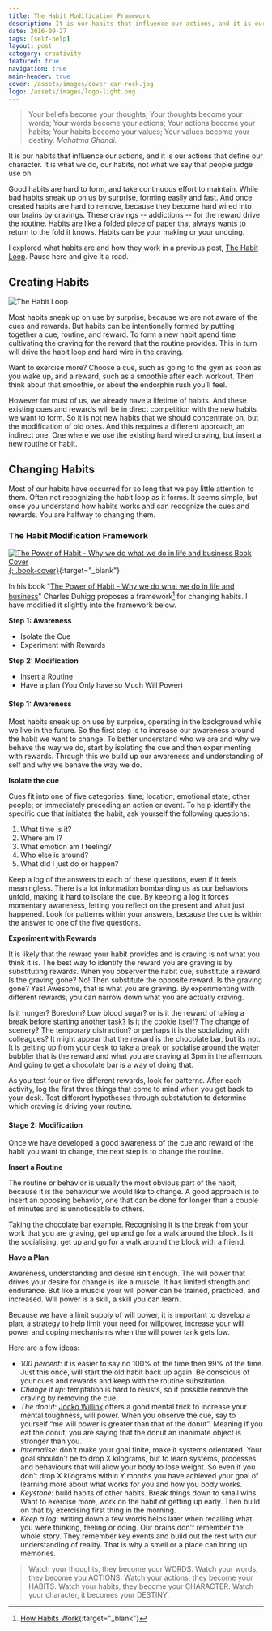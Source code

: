 ```yaml
---
title: The Habit Modification Framework
description: It is our habits that influence our actions, and it is our actions that define our character
date: 2016-09-27
tags: [self-help]
layout: post
category: creativity
featured: true
navigation: true
main-header: true
cover: /assets/images/cover-car-rock.jpg
logo: /assets/images/logo-light.png
---
```

> Your beliefs become your thoughts; Your thoughts become your words; Your words become your actions; Your actions become your habits; Your habits become your values; Your values become your destiny.
> <cite> Mahatma Ghandi.</cite> 

It is our habits that influence our actions, and it is our actions that define our character. It is what we do, our habits, not what we say that people judge use on.

Good habits are hard to form, and take continuous effort to maintain. While bad habits sneak up on us by surprise, forming easily and fast. And once created habits are hard to remove, because they become hard wired into our brains by cravings. These cravings -- addictions -- for the reward drive the routine. Habits are like a folded piece of paper that always wants to return to the fold it knows. Habits can be your making or your undoing.

I explored what habits are and how they work in a previous post, [The Habit Loop](https://ianteda.com/creativity/the-habit-loop.html). Pause here and give it a read.

## Creating Habits

![The Habit Loop](/assets/images/habit-loop.jpg "The Habit Loop")

Most habits sneak up on use by surprise, because we are not aware of the cues and rewards. But habits can be intentionally formed by putting together a cue, routine, and reward. To form a new habit spend time cultivating the craving for the reward that the routine provides. This in turn will drive the habit loop and hard wire in the craving.

Want to exercise more? Choose a cue, such as going to the gym as soon as you wake up, and a reward, such as a smoothie after each workout. Then think about that smoothie, or about the endorphin rush you’ll feel.

However for must of us, we already have a lifetime of habits. And these existing cues and rewards will be in direct competition with the new habits we want to form. So it is not new habits that we should concentrate on, but the modification of old ones. And this requires a different approach, an indirect one. One where we use the existing hard wired craving, but insert a new routine or habit.

## Changing Habits

Most of our habits have occurred for so long that we pay little attention to them. Often not recognizing the habit loop as it forms. It seems simple, but once you understand how habits works and can recognize the cues and rewards. You are halfway to changing them. 

### The Habit Modification Framework

[![The Power of Habit - Why we do what we do in life and business Book Cover](/assets/images/book-power-of-habit.jpg "The Power of Habit - Why we do what we do in life and business"){: .book-cover}](https://amzn.com/081298160X){:target="_blank"}

In his book "[The Power of Habit - Why we do what we do in life and business](https://amzn.com/081298160X)" Charles Duhigg proposes a framework[^framework] for changing habits. I have modified it slightly into the framework below.

__Step 1: Awareness__
* Isolate the Cue
* Experiment with Rewards

__Step 2: Modification__
* Insert a Routine
* Have a plan (You Only have so Much Will Power)

#### Step 1: Awareness

Most habits sneak up on use by surprise, operating in the background while we live in the future. So the first step is to increase our awareness around the habit we want to change. To better understand who we are and why we behave the way we do, start by isolating the cue and then experimenting with rewards. Through this we build up our awareness and understanding of self and why we behave the way we do.

__Isolate the cue__

Cues fit into one of five categories: time; location; emotional state; other people; or immediately preceding an action or event. To help identify the specific cue that initiates the habit, ask yourself the following questions:

1. What time is it?
2. Where am I?
3. What emotion am I feeling?
4. Who else is around?
5. What did I just do or happen?

Keep a log of the answers to each of these questions, even if it feels meaningless. There is a lot information bombarding us as our behaviors unfold, making it hard to isolate the cue. By keeping a log it forces momentary awareness, letting you reflect on the present and what just happened. Look for patterns within your answers, because the cue is within the answer to one of the five questions.

__Experiment with Rewards__

It is likely that the reward your habit provides and is craving is not what you think it is. The best way to identify the reward you are graving is by substituting rewards. When you observer the habit cue, substitute a reward. Is the graving gone? No! Then substitute the opposite reward. Is the graving gone? Yes! Awesome, that is what you are graving. By experimenting with different rewards, you can narrow down what you are actually craving.
 
Is it hunger? Boredom? Low blood sugar? or is it the reward of taking a break before starting another task?  Is it the cookie itself? The change of scenery? The temporary distraction? or perhaps it is the socializing with colleagues? It might appear that the reward is the chocolate bar, but its not. It is getting up from your desk to take a break or socialise around the water bubbler that is the reward and what you are craving at 3pm in the afternoon. And going to get a chocolate bar is a way of doing that.

As you test four or five different rewards, look for patterns. After each activity, log the first three things that come to mind when you get back to your desk. Test different hypotheses through substatution to determine which craving is driving your routine.

####  Stage 2: Modification

 Once we have developed a good awareness of the cue and reward of the habit you want to change, the next step is to change the routine.

__Insert a Routine__

The routine or behavior is usually the most obvious part of the habit, because it is the behaviour we would like to change. A good approach is to insert an opposing behavior, one that can be done for longer than a couple of minutes and is unnoticeable to others.

Taking the chocolate bar example. Recognising it is the break from your work that you are graving, get up and go for a walk around the block. Is it the socialising, get up and go for a walk around the block with a friend.

__Have a Plan__

Awareness, understanding and desire isn’t enough. The will power that drives your desire for change is like a muscle. It has limited strength and endurance. But like a muscle your will power can be trained, practiced, and increased. Will power is a skill, a skill you can learn.

Because we have a limit supply of will power, it is important to develop a plan, a strategy to help limit your need for willpower, increase your will power and coping mechanisms when the will power tank gets low.

Here are a few ideas:

* _100 percent_: it is easier to say no 100% of the time then 99% of the time. Just this once, will start the old habit back up again. Be conscious of your cues and rewards and keep with the routine substitution.
* _Change it up_: temptation is hard to resists, so if possible remove the craving by removing the cue.
* _The donut_: [Jocko Willink](http://jockopodcast2.com/) offers a good mental trick to increase your mental toughness, will power. When you observe the cue, say to yourself “me will power is greater than that of the donut”. Meaning if you eat the donut, you are saying that the donut an inanimate object is stronger than you.
* _Internalise_: don't make your goal finite, make it systems orientated. Your goal shouldn’t be to drop X kilograms, but to learn systems, processes and behaviours that will allow your body to lose weight. So even if you don’t drop X kilograms within Y months you have achieved your goal of learning more about what works for you and how you body works.
* _Keystone_: build habits of other habits. Break things down to small wins. Want to exercise more, work on the habit of getting up early. Then build on that by exercising first thing in the morning.
* _Keep a log_: writing down a few words helps later when recalling what you were thinking, feeling or doing. Our brains don't remember the whole story. They remember key events and build out the rest with our understanding of reality. That is why a smell or a place can bring up memories.

> Watch your thoughts, they become your WORDS. Watch your words, they become you ACTIONS. Watch your actions, they become your HABITS. Watch your habits, they become your CHARACTER. Watch your character, it becomes your DESTINY.

[^framework]: [How Habits Work](http://charlesduhigg.com/how-habits-work/){:target="_blank"}